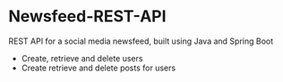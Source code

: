 # Newsfeed-REST-API
REST API for a social media newsfeed, built using Java and Spring Boot

- Create, retrieve and delete users
- Create retrieve and delete posts for users
